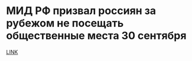 # МИД РФ призвал россиян за рубежом не посещать общественные места 30 сентября



[LINK](https://varlamov.ru/1987393.html)